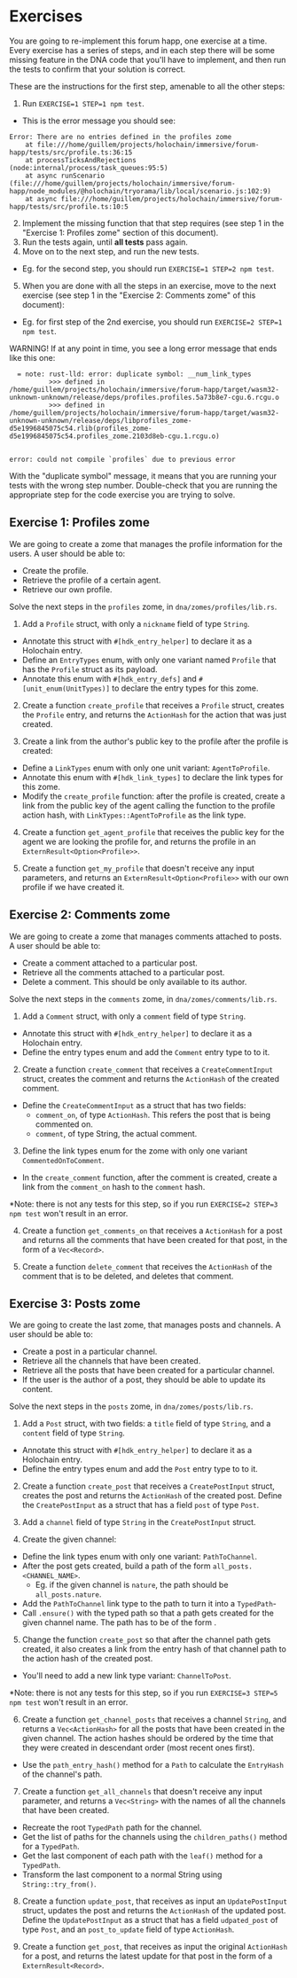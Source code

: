 # Exercises

You are going to re-implement this forum happ, one exercise at a time. Every exercise has a series of steps, and in each step there will be some missing feature in the DNA code that you'll have to implement, and then run the tests to confirm that your solution is correct.

These are the instructions for the first step, amenable to all the other steps:

1. Run `EXERCISE=1 STEP=1 npm test`.

- This is the error message you should see:

```
Error: There are no entries defined in the profiles zome
    at file:///home/guillem/projects/holochain/immersive/forum-happ/tests/src/profile.ts:36:15
    at processTicksAndRejections (node:internal/process/task_queues:95:5)
    at async runScenario (file:///home/guillem/projects/holochain/immersive/forum-happ/node_modules/@holochain/tryorama/lib/local/scenario.js:102:9)
    at async file:///home/guillem/projects/holochain/immersive/forum-happ/tests/src/profile.ts:10:5
```

2. Implement the missing function that that step requires (see step 1 in the "Exercise 1: Profiles zome" section of this document).
3. Run the tests again, until **all tests** pass again.
4. Move on to the next step, and run the new tests.

- Eg. for the second step, you should run `EXERCISE=1 STEP=2 npm test`.

5. When you are done with all the steps in an exercise, move to the next exercise (see step 1 in the "Exercise 2: Comments zome" of this document):

- Eg. for first step of the 2nd exercise, you should run `EXERCISE=2 STEP=1 npm test`.

WARNING! If at any point in time, you see a long error message that ends like this one:

```
  = note: rust-lld: error: duplicate symbol: __num_link_types
          >>> defined in /home/guillem/projects/holochain/immersive/forum-happ/target/wasm32-unknown-unknown/release/deps/profiles.profiles.5a73b8e7-cgu.6.rcgu.o
          >>> defined in /home/guillem/projects/holochain/immersive/forum-happ/target/wasm32-unknown-unknown/release/deps/libprofiles_zome-d5e1996845075c54.rlib(profiles_zome-d5e1996845075c54.profiles_zome.2103d8eb-cgu.1.rcgu.o)
          

error: could not compile `profiles` due to previous error
```

With the "duplicate symbol" message, it means that you are running your tests with the wrong step number. Double-check that you are running the appropriate step for the code exercise you are trying to solve.

## Exercise 1: Profiles zome

We are going to create a zome that manages the profile information for the users. A user should be able to:

- Create the profile.
- Retrieve the profile of a certain agent.
- Retrieve our own profile.

Solve the next steps in the `profiles` zome, in `dna/zomes/profiles/lib.rs`.

1. Add a `Profile` struct, with only a `nickname` field of type `String`.

- Annotate this struct with `#[hdk_entry_helper]` to declare it as a Holochain entry.
- Define an `EntryTypes` enum, with only one variant named `Profile` that has the `Profile` struct as its payload.
- Annotate this enum with `#[hdk_entry_defs]` and `#[unit_enum(UnitTypes)]` to declare the entry types for this zome.

2. Create a function `create_profile` that receives a `Profile` struct, creates the `Profile` entry, and returns the `ActionHash` for the action that was just created.

3. Create a link from the author's public key to the profile after the profile is created:

- Define a `LinkTypes` enum with only one unit variant: `AgentToProfile`.
- Annotate this enum with `#[hdk_link_types]` to declare the link types for this zome.
- Modify the `create_profile` function: after the profile is created, create a link from the public key of the agent calling the function to the profile action hash, with `LinkTypes::AgentToProfile` as the link type.

4. Create a function `get_agent_profile` that receives the public key for the agent we are looking the profile for, and returns the profile in an `ExternResult<Option<Profile>>`.

5. Create a function `get_my_profile` that doesn't receive any input parameters, and returns an `ExternResult<Option<Profile>>` with our own profile if we have created it.

## Exercise 2: Comments zome

We are going to create a zome that manages comments attached to posts. A user should be able to:

- Create a comment attached to a particular post.
- Retrieve all the comments attached to a particular post.
- Delete a comment. This should be only available to its author.

Solve the next steps in the `comments` zome, in `dna/zomes/comments/lib.rs`.

1. Add a `Comment` struct, with only a `comment` field of type `String`.

- Annotate this struct with `#[hdk_entry_helper]` to declare it as a Holochain entry.
- Define the entry types enum and add the `Comment` entry type to to it.

2. Create a function `create_comment` that receives a `CreateCommentInput` struct, creates the comment and returns the `ActionHash` of the created comment.

- Define the `CreateCommentInput` as a struct that has two fields:
  - `comment_on`, of type `ActionHash`. This refers the post that is being commented on.
  - `comment`, of type String, the actual comment.

3. Define the link types enum for the zome with only one variant `CommentedOnToComment`.
   
- In the `create_comment` function, after the comment is created, create a link from the `comment_on` hash to the `comment` hash.

*Note: there is not any tests for this step, so if you run `EXERCISE=2 STEP=3 npm test` won't result in an error.

4. Create a function `get_comments_on` that receives a `ActionHash` for a post and returns all the comments that have been created for that post, in the form of a `Vec<Record>`.

5. Create a function `delete_comment` that receives the `ActionHash` of the comment that is to be deleted, and deletes that comment.


## Exercise 3: Posts zome

We are going to create the last zome, that manages posts and channels. A user should be able to:

- Create a post in a particular channel.
- Retrieve all the channels that have been created.
- Retrieve all the posts that have been created for a particular channel.
- If the user is the author of a post, they should be able to update its content.


Solve the next steps in the `posts` zome, in `dna/zomes/posts/lib.rs`.

1. Add a `Post` struct, with two fields: a `title` field of type `String`, and a `content` field of type `String`.

- Annotate this struct with `#[hdk_entry_helper]` to declare it as a Holochain entry.
- Define the entry types enum and add the `Post` entry type to to it.

2. Create a function `create_post` that receives a `CreatePostInput` struct, creates the post and returns the `ActionHash` of the created post. Define the `CreatePostInput` as a struct that has a field `post` of type `Post`.

3. Add a `channel` field of type `String` in the `CreatePostInput` struct.

4. Create the given channel:

- Define the link types enum with only one variant: `PathToChannel`.
- After the post gets created, build a path of the form `all_posts.<CHANNEL_NAME>`. 
  - Eg. if the given channel is `nature`, the path should be `all_posts.nature`.
- Add the `PathToChannel` link type to the path to turn it into a `TypedPath`-
- Call `.ensure()` with the typed path so that a path gets created for the given channel name. The path has to be of the form . 

5. Change the function `create_post` so that after the channel path gets created, it also creates a link from the entry hash of that channel path to the action hash of the created post.

- You'll need to add a new link type variant: `ChannelToPost`.

*Note: there is not any tests for this step, so if you run `EXERCISE=3 STEP=5 npm test` won't result in an error.

6. Create a function `get_channel_posts` that receives a channel `String`, and returns a `Vec<ActionHash>` for all the posts that have been created in the given channel. The action hashes should be ordered by the time that they were created in descendant order (most recent ones first).

- Use the `path_entry_hash()` method for a `Path` to calculate the `EntryHash` of the channel's path.

7. Create a function `get_all_channels` that doesn't receive any input parameter, and returns a `Vec<String>` with the names of all the channels that have been created.

- Recreate the root `TypedPath` path for the channel.
- Get the list of paths for the channels using the `children_paths()` method for a `TypedPath`.
- Get the last component of each path with the `leaf()` method for a `TypedPath`.
- Transform the last component to a normal String using `String::try_from()`.

8. Create a function `update_post`, that receives as input an `UpdatePostInput` struct, updates the post and returns the `ActionHash` of the updated post. Define the `UpdatePostInput` as a struct that has a field `udpated_post` of type `Post`, and an `post_to_update` field of type `ActionHash`.

9. Create a function `get_post`, that receives as input the original `ActionHash` for a post, and returns the latest update for that post in the form of a `ExternResult<Record>`.
